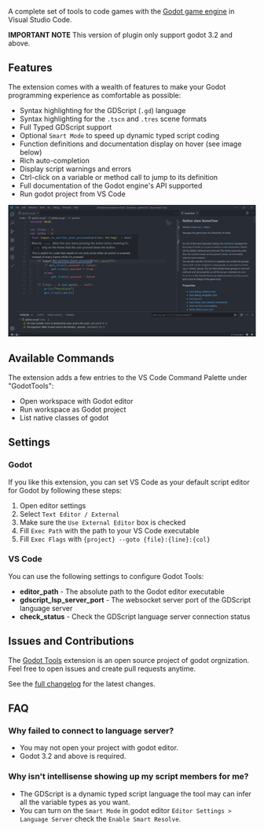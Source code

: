 A complete set of tools to code games with the [Godot game engine](http://www.godotengine.org/) in Visual Studio Code.

**IMPORTANT NOTE**
This version of plugin only support godot 3.2 and above.

## Features

The extension comes with a wealth of features to make your Godot programming experience as comfortable as possible:

- Syntax highlighting for the GDScript (`.gd`) language
- Syntax highlighting for the `.tscn` and `.tres` scene formats
- Full Typed GDScript support
- Optional `Smart Mode` to speed up dynamic typed script coding
- Function definitions and documentation display on hover (see image below)
- Rich auto-completion
- Display script warnings and errors
- Ctrl-click on a variable or method call to jump to its definition
- Full documentation of the Godot engine's API supported
- Run godot project from VS Code

![Showing the documentation on hover feature](img/godot-tools.png)

## Available Commands

The extension adds a few entries to the VS Code Command Palette under "GodotTools":

- Open workspace with Godot editor
- Run workspace as Godot project
- List native classes of godot

## Settings

### Godot

If you like this extension, you can set VS Code as your default script editor for Godot by following these steps:
1. Open editor settings
2. Select `Text Editor / External`
3. Make sure the `Use External Editor` box is checked
4. Fill `Exec Path` with the path to your VS Code executable
5. Fill `Exec Flags` with `{project} --goto {file}:{line}:{col}`

### VS Code

You can use the following settings to configure Godot Tools:
- **editor_path** - The absolute path to the Godot editor executable
- **gdscript_lsp_server_port** - The websocket server port of the GDScript language server
- **check_status** - Check the GDScript language server connection status

## Issues and Contributions

The [Godot Tools](https://github.com/godotengine/godot-vscode-plugin) extension is an open source project of godot orgnization. Feel free to open issues and create pull requests anytime.

See the [full changelog](https://github.com/GodotExplorer/godot-tools/blob/master/CHANGELOG.md) for the latest changes.

## FAQ

### Why failed to connect to language server?
- You may not open your project with godot editor.
- Godot 3.2 and above is required.

### Why isn't intellisense showing up my script members for me?
- The GDScript is a dynamic typed script language the tool may can infer all the variable types as you want.
- You can turn on the `Smart Mode` in godot editor `Editor Settings > Language Server` check the `Enable Smart Resolve`.
